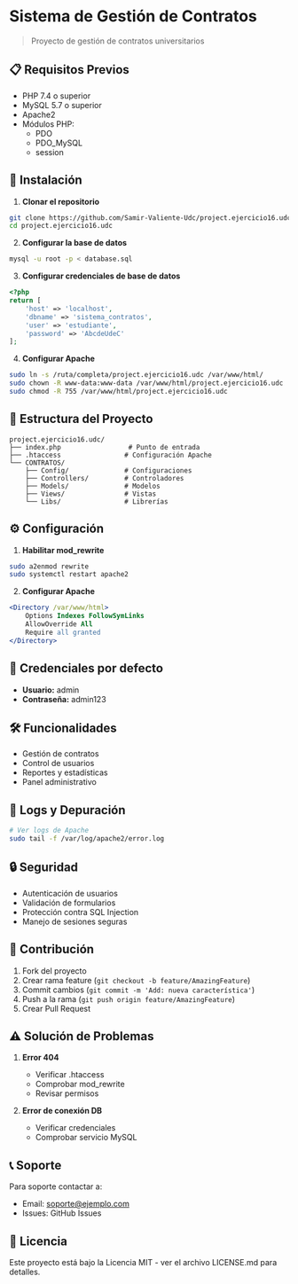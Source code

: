 # Sistema de Gestión de Contratos
> Proyecto de gestión de contratos universitarios

## 📋 Requisitos Previos

- PHP 7.4 o superior
- MySQL 5.7 o superior
- Apache2
- Módulos PHP:
  - PDO
  - PDO_MySQL
  - session

## 🚀 Instalación

1. **Clonar el repositorio**
```bash
git clone https://github.com/Samir-Valiente-Udc/project.ejercicio16.udc.git
cd project.ejercicio16.udc
```

2. **Configurar la base de datos**
```bash
mysql -u root -p < database.sql
```

3. **Configurar credenciales de base de datos**
````php
<?php
return [
    'host' => 'localhost',
    'dbname' => 'sistema_contratos',
    'user' => 'estudiante',
    'password' => 'AbcdeUdeC'
];
````

4. **Configurar Apache**
```bash
sudo ln -s /ruta/completa/project.ejercicio16.udc /var/www/html/
sudo chown -R www-data:www-data /var/www/html/project.ejercicio16.udc
sudo chmod -R 755 /var/www/html/project.ejercicio16.udc
```

## 📁 Estructura del Proyecto

```
project.ejercicio16.udc/
├── index.php                 # Punto de entrada
├── .htaccess                # Configuración Apache
└── CONTRATOS/
    ├── Config/              # Configuraciones
    ├── Controllers/         # Controladores
    ├── Models/              # Modelos
    ├── Views/               # Vistas
    └── Libs/                # Librerías
```

## ⚙️ Configuración

1. **Habilitar mod_rewrite**
```bash
sudo a2enmod rewrite
sudo systemctl restart apache2
```

2. **Configurar Apache**
````apache
<Directory /var/www/html>
    Options Indexes FollowSymLinks
    AllowOverride All
    Require all granted
</Directory>
````

## 🔑 Credenciales por defecto

- **Usuario:** admin
- **Contraseña:** admin123

## 🛠️ Funcionalidades

- Gestión de contratos
- Control de usuarios
- Reportes y estadísticas
- Panel administrativo

## 📝 Logs y Depuración

```bash
# Ver logs de Apache
sudo tail -f /var/log/apache2/error.log
```

## 🔒 Seguridad

- Autenticación de usuarios
- Validación de formularios
- Protección contra SQL Injection
- Manejo de sesiones seguras

## 👥 Contribución

1. Fork del proyecto
2. Crear rama feature (`git checkout -b feature/AmazingFeature`)
3. Commit cambios (`git commit -m 'Add: nueva característica'`)
4. Push a la rama (`git push origin feature/AmazingFeature`)
5. Crear Pull Request

## ⚠️ Solución de Problemas

1. **Error 404**
   - Verificar .htaccess
   - Comprobar mod_rewrite
   - Revisar permisos

2. **Error de conexión DB**
   - Verificar credenciales
   - Comprobar servicio MySQL

## 📞 Soporte

Para soporte contactar a:
- Email: soporte@ejemplo.com
- Issues: GitHub Issues

## 📄 Licencia

Este proyecto está bajo la Licencia MIT - ver el archivo LICENSE.md para detalles.
